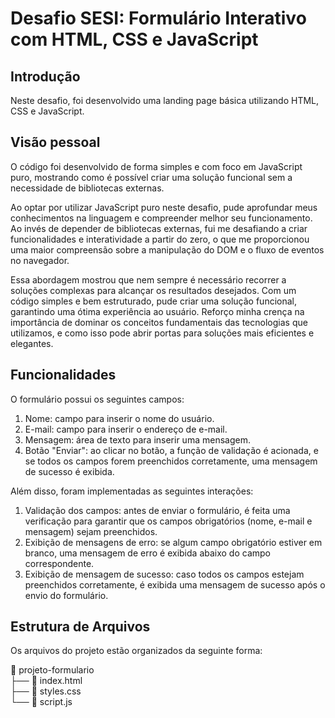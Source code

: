 # Desafio SESI: Formulário Interativo com HTML, CSS e JavaScript

## Introdução

Neste desafio, foi desenvolvido uma landing page básica utilizando HTML, CSS e JavaScript. 


## Visão pessoal
O código foi desenvolvido de forma simples e com foco em JavaScript puro, mostrando como é possível criar uma solução funcional sem a necessidade de bibliotecas externas. 

Ao optar por utilizar JavaScript puro neste desafio, pude aprofundar meus conhecimentos na linguagem e compreender melhor seu funcionamento. Ao invés de depender de bibliotecas externas, fui me desafiando a criar funcionalidades e interatividade a partir do zero, o que me proporcionou uma maior compreensão sobre a manipulação do DOM e o fluxo de eventos no navegador.

Essa abordagem mostrou que nem sempre é necessário recorrer a soluções complexas para alcançar os resultados desejados. Com um código simples e bem estruturado, pude criar uma solução funcional, garantindo uma ótima experiência ao usuário. Reforço minha crença na importância de dominar os conceitos fundamentais das tecnologias que utilizamos, e como isso pode abrir portas para soluções mais eficientes e elegantes.

## Funcionalidades

O formulário possui os seguintes campos:

1. Nome: campo para inserir o nome do usuário.
2. E-mail: campo para inserir o endereço de e-mail.
3. Mensagem: área de texto para inserir uma mensagem.
4. Botão "Enviar": ao clicar no botão, a função de validação é acionada, e se todos os campos forem preenchidos corretamente, uma mensagem de sucesso é exibida.

Além disso, foram implementadas as seguintes interações:

1. Validação dos campos: antes de enviar o formulário, é feita uma verificação para garantir que os campos obrigatórios (nome, e-mail e mensagem) sejam preenchidos.
2. Exibição de mensagens de erro: se algum campo obrigatório estiver em branco, uma mensagem de erro é exibida abaixo do campo correspondente.
3. Exibição de mensagem de sucesso: caso todos os campos estejam preenchidos corretamente, é exibida uma mensagem de sucesso após o envio do formulário.

## Estrutura de Arquivos

Os arquivos do projeto estão organizados da seguinte forma:

📁 projeto-formulario <br>
├── 📄️ index.html <br>
├── 📄️ styles.css <br>
└── 📄️ script.js


